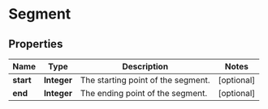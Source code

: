 

# Segment

## Properties

Name | Type | Description | Notes
------------ | ------------- | ------------- | -------------
**start** | **Integer** | The starting point of the segment. |  [optional]
**end** | **Integer** | The ending point of the segment. |  [optional]




